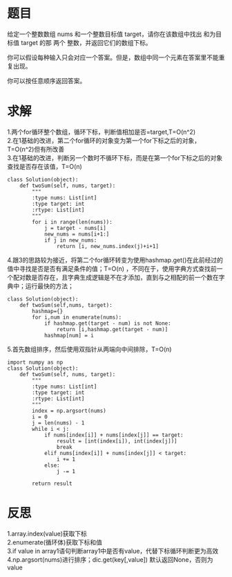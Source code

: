 # 题目
给定一个整数数组 nums 和一个整数目标值 target，请你在该数组中找出 和为目标值 target  的那 两个 整数，并返回它们的数组下标。

你可以假设每种输入只会对应一个答案。但是，数组中同一个元素在答案里不能重复出现。

你可以按任意顺序返回答案。

# 求解
1.两个for循环整个数组，循环下标，判断值相加是否=target,T=O(n^2)  
2.在1基础的改进，第二个for循环的对象变为第一个for下标之后的对象，T=O(n^2)但有所改善  
3.在1基础的改进，判断另一个数时不循环下标，而是在第一个for下标之后的对象查找是否存在该值，T=O(n)  
```
class Solution(object):
    def twoSum(self, nums, target):
        """
        :type nums: List[int]
        :type target: int
        :rtype: List[int]
        """
        for i in range(len(nums)):
            j = target - nums[i]
            new_nums = nums[i+1:]
            if j in new_nums:
                return [i, new_nums.index(j)+i+1]
```

4.跟3的思路较为接近，将第二个for循环转变为使用hashmap.get()在此前经过的值中寻找是否是否有满足条件的值；T=O(n) ，不同在于，使用字典方式查找前一个配对数是否存在，且字典生成逻辑是不在才添加，直到与之相配的前一个数在字典中；运行最快的方法；  
```
class Solution(object):
    def twoSum(self,nums, target):
        hashmap={}
        for i,num in enumerate(nums):
            if hashmap.get(target - num) is not None:
                return [i,hashmap.get(target - num)]
            hashmap[num] = i
```

5.首先数组排序，然后使用双指针从两端向中间排除，T=O(n)  
```
import numpy as np
class Solution(object):
    def twoSum(self, nums, target):
        """
        :type nums: List[int]
        :type target: int
        :rtype: List[int]
        """
        index = np.argsort(nums)
        i = 0
        j = len(nums) - 1
        while i < j:
            if nums[index[i]] + nums[index[j]] == target:
                result = [int(index[i]), int(index[j])]
                break
            elif nums[index[i]] + nums[index[j]] < target:
                i += 1
            else:
                j -= 1
        
        return result
```

# 反思
1.array.index(value)获取下标  
2.enumerate(循环体)获取下标和值  
3.if value in array1语句判断array1中是否有value，代替下标循环判断更为高效  
4.np.argsort(nums)进行排序；dic.get(key[,value])  默认返回None，否则为value  

